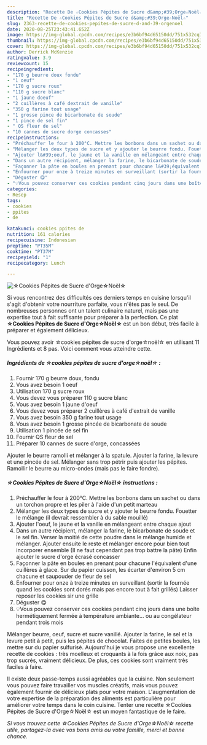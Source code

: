 ```yaml
---
description: "Recette De ☆Cookies Pépites de Sucre d&amp;#39;Orge☆Noël☆"
title: "Recette De ☆Cookies Pépites de Sucre d&amp;#39;Orge☆Noël☆"
slug: 2363-recette-de-cookies-pepites-de-sucre-d-and-39-orgenoel
date: 2020-08-25T23:43:41.652Z
image: https://img-global.cpcdn.com/recipes/e3b6bf94d65150dd/751x532cq70/☆cookies-pepites-de-sucre-dorge☆noel☆-photo-principale-de-la-recette.jpg
thumbnail: https://img-global.cpcdn.com/recipes/e3b6bf94d65150dd/751x532cq70/☆cookies-pepites-de-sucre-dorge☆noel☆-photo-principale-de-la-recette.jpg
cover: https://img-global.cpcdn.com/recipes/e3b6bf94d65150dd/751x532cq70/☆cookies-pepites-de-sucre-dorge☆noel☆-photo-principale-de-la-recette.jpg
author: Derrick McKenzie
ratingvalue: 3.9
reviewcount: 15
recipeingredient:
- "170 g beurre doux fondu"
- "1 oeuf"
- "170 g sucre roux"
- "110 g sucre blanc"
- "1 jaune doeuf"
- "2 cuillères à café dextrait de vanille"
- "350 g farine tout usage"
- "1 grosse pince de bicarbonate de soude"
- "1 pince de sel fin"
- " QS fleur de sel"
- "10 cannes de sucre dorge concasses"
recipeinstructions:
- "Préchauffer le four à 200°C. Mettre les bonbons dans un sachet ou dans un torchon propre et les piler à l&#39;aide d&#39;un petit marteau"
- "Mélanger les deux types de sucre et y ajouter le beurre fondu. Fouetter le mélange (il devrait ressembler à du sable mouillé)"
- "Ajouter l&#39;oeuf, le jaune et la vanille en mélangeant entre chaque ajout"
- "Dans un autre récipient, mélanger la farine, le bicarbonate de soude et le sel fin. Verser la moitié de cette poudre dans le mélange humide et mélanger. Ajouter ensuite le reste et mélanger encore pour bien tout incorporer ensemble (Il ne faut cependant pas trop battre la pâte) Enfin ajouter le sucre d&#39;orge écrasé concasser"
- "Façonner la pâte en boules en prenant pour chacune l&#39;équivalent d&#39;une cuillères à glace. Sur du papier cuisson, les écarter d&#39;environ 5 cm chacune et saupouder de fleur de sel"
- "Enfourner pour onze à treize minutes en surveillant (sortir la fournée quand les cookies sont dorés mais pas encore tout à fait grillés) Laisser reposer les cookies sir une grille"
- "Déguster 😋"
- "💡Vous pouvez conserver ces cookies pendant cinq jours dans une boîte hermétiquement fermée à température ambiante... ou au congélateur pendant trois mois"
categories:
- Resep
tags:
- cookies
- ppites
- de

katakunci: cookies ppites de 
nutrition: 161 calories
recipecuisine: Indonesian
preptime: "PT35M"
cooktime: "PT37M"
recipeyield: "1"
recipecategory: Lunch

---
```



![☆Cookies Pépites de Sucre d&#39;Orge☆Noël☆](https://img-global.cpcdn.com/recipes/e3b6bf94d65150dd/751x532cq70/☆cookies-pepites-de-sucre-dorge☆noel☆-photo-principale-de-la-recette.jpg)

Si vous rencontrez des difficultés ces derniers temps en cuisine lorsqu'il s'agit d'obtenir votre nourriture parfaite, vous n'êtes pas le seul. De nombreuses personnes ont un talent culinaire naturel, mais pas une expertise tout à fait suffisante pour préparer à la perfection. Ce plat <strong> ☆Cookies Pépites de Sucre d&#39;Orge☆Noël☆ </strong> est un bon début, très facile à préparer et également délicieux.

<!--inarticleads1-->

Vous pouvez avoir ☆cookies pépites de sucre d&#39;orge☆noël☆ en utilisant 11 Ingrédients et 8 pas. Voici comment vous atteindre cette.

##### Ingrédients de ☆cookies pépites de sucre d&#39;orge☆noël☆ :

1. Fournir 170 g beurre doux, fondu
1. Vous avez besoin 1 oeuf
1. Utilisation 170 g sucre roux
1. Vous devez vous préparer 110 g sucre blanc
1. Vous avez besoin 1 jaune d&#39;oeuf
1. Vous devez vous préparer 2 cuillères à café d&#39;extrait de vanille
1. Vous avez besoin 350 g farine tout usage
1. Vous avez besoin 1 grosse pincée de bicarbonate de soude
1. Utilisation 1 pincée de sel fin
1. Fournir  QS fleur de sel
1. Préparer 10 cannes de sucre d&#39;orge, concassées


Ajouter le beurre ramolli et mélanger à la spatule. Ajouter la farine, la levure et une pincée de sel. Mélanger sans trop pétrir puis ajouter les pépites. Ramollir le beurre au micro-ondes (mais pas le faire fondre). 

<!--inarticleads2-->

##### ☆Cookies Pépites de Sucre d&#39;Orge☆Noël☆ instructions :

1. Préchauffer le four à 200°C. Mettre les bonbons dans un sachet ou dans un torchon propre et les piler à l&#39;aide d&#39;un petit marteau
1. Mélanger les deux types de sucre et y ajouter le beurre fondu. Fouetter le mélange (il devrait ressembler à du sable mouillé)
1. Ajouter l&#39;oeuf, le jaune et la vanille en mélangeant entre chaque ajout
1. Dans un autre récipient, mélanger la farine, le bicarbonate de soude et le sel fin. Verser la moitié de cette poudre dans le mélange humide et mélanger. Ajouter ensuite le reste et mélanger encore pour bien tout incorporer ensemble (Il ne faut cependant pas trop battre la pâte) Enfin ajouter le sucre d&#39;orge écrasé concasser
1. Façonner la pâte en boules en prenant pour chacune l&#39;équivalent d&#39;une cuillères à glace. Sur du papier cuisson, les écarter d&#39;environ 5 cm chacune et saupouder de fleur de sel
1. Enfourner pour onze à treize minutes en surveillant (sortir la fournée quand les cookies sont dorés mais pas encore tout à fait grillés) Laisser reposer les cookies sir une grille
1. Déguster 😋
1. 💡Vous pouvez conserver ces cookies pendant cinq jours dans une boîte hermétiquement fermée à température ambiante... ou au congélateur pendant trois mois


Mélanger beurre, oeuf, sucre et sucre vanillé. Ajouter la farine, le sel et la levure petit à petit, puis les pépites de chocolat. Faites de petites boules, les mettre sur du papier sulfurisé. Aujourd&#39;hui je vous propose une excellente recette de cookies : très moelleux et croquants à la fois grâce aux noix, pas trop sucrés, vraiment délicieux. De plus, ces cookies sont vraiment très faciles à faire. 

<!--inarticleads1-->

<p>
Il existe deux passe-temps aussi agréables que la cuisine. Non seulement vous pouvez faire travailler vos muscles créatifs, mais vous pouvez également fournir de délicieux plats pour votre maison. L'augmentation de votre expertise de la préparation des aliments est particulière pour améliorer votre temps dans le coin cuisine. Tenter une recette ☆Cookies Pépites de Sucre d&#39;Orge☆Noël☆ est un moyen fantastique de le faire.
</p>

<p>
<i>Si vous trouvez cette ☆Cookies Pépites de Sucre d&#39;Orge☆Noël☆ recette utile, partagez-la avec vos bons amis ou votre famille, merci et bonne chance.</i>
</p>
